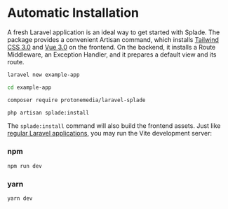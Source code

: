 # Automatic Installation

A fresh Laravel application is an ideal way to get started with Splade. The package provides a convenient Artisan command, which installs [Tailwind CSS 3.0](https://tailwindcss.com) and [Vue 3.0](https://vuejs.org) on the frontend. On the backend, it installs a Route Middleware, an Exception Handler, and it prepares a default view and its route.

```bash
laravel new example-app

cd example-app

composer require protonemedia/laravel-splade

php artisan splade:install
```

The `splade:install` command will also build the frontend assets. Just like [regular Laravel applications](https://laravel.com/docs/9.x/vite#running-vite), you may run the Vite development server:

### npm

```bash
npm run dev
```

### yarn

```bash
yarn dev
```
